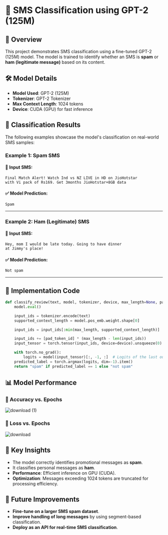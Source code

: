 # 📱 SMS Classification using GPT-2 (125M)

## 📌 Overview
This project demonstrates SMS classification using a fine-tuned GPT-2 (125M) model. The model is trained to identify whether an SMS is **spam** or **ham (legitimate message)** based on its content.

## 🛠 Model Details
- **Model Used**: GPT-2 (125M)
- **Tokenizer**: GPT-2 Tokenizer
- **Max Context Length**: 1024 tokens
- **Device**: CUDA (GPU) for fast inference

## 🚀 Classification Results
The following examples showcase the model's classification on real-world SMS samples:

### **Example 1: Spam SMS**
#### 📩 Input SMS:
```text
Final Match Alert! Watch Ind vs NZ LIVE in HD on JioHotstar
with Vi pack of Rs169. Get 3months JioHotstar+8GB data
```
#### ✅ Model Prediction:
```text
Spam
```
---

### **Example 2: Ham (Legitimate) SMS**
#### 📩 Input SMS:
```text
Hey, mom I would be late today. Going to have dinner
at Jimmy's place!
```
#### ✅ Model Prediction:
```text
Not spam
```
---

## 📌 Implementation Code
```python
def classify_review(text, model, tokenizer, device, max_length=None, pad_token_id=50256):
    model.eval()

    input_ids = tokenizer.encode(text)
    supported_context_length = model.pos_emb.weight.shape[0]

    input_ids = input_ids[:min(max_length, supported_context_length)]

    input_ids += [pad_token_id] * (max_length - len(input_ids))
    input_tensor = torch.tensor(input_ids, device=device).unsqueeze(0) # add batch dimension

    with torch.no_grad():
        logits = model(input_tensor)[:, -1, :]  # Logits of the last output token
    predicted_label = torch.argmax(logits, dim=-1).item()
    return "spam" if predicted_label == 1 else "not spam"
```

## 📊 Model Performance

### 🔹 Accuracy vs. Epochs
![download (1)](https://github.com/user-attachments/assets/9e6d3194-8649-4369-b0fd-baa4164a74cd)


### 🔹 Loss vs. Epochs
![download](https://github.com/user-attachments/assets/35d3267a-9e7c-45bb-b88c-ae27612c246c)

## 🎯 Key Insights
- The model correctly identifies promotional messages as **spam**.
- It classifies personal messages as **ham**.
- **Performance**: Efficient inference on GPU (CUDA).
- **Optimization**: Messages exceeding 1024 tokens are truncated for processing efficiency.

## 📌 Future Improvements
- **Fine-tune on a larger SMS spam dataset**.
- **Improve handling of long messages** by using segment-based classification.
- **Deploy as an API for real-time SMS classification**.




